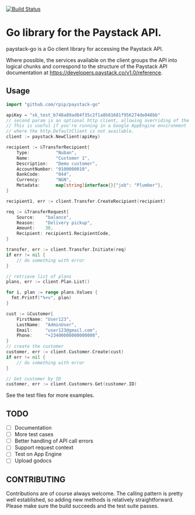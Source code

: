 [![Build Status](https://travis-ci.org/rpip/paystack-go.svg?branch=master)](https://travis-ci.org/rpip/paystack-go)

# Go library for the Paystack API.

paystack-go is a Go client library for accessing the Paystack API.

Where possible, the services available on the client groups the API into logical chunks and correspond to the structure of the Paystack API documentation at https://developers.paystack.co/v1.0/reference.

## Usage

``` go
import "github.com/rpip/paystack-go"

apiKey = "sk_test_b748a89ad84f35c2f1a8b81681f956274de048bb"
// second param is an optional http client, allowing overriding of the HTTP client to use.
// This is useful if you're running in a Google AppEngine environment
// where the http.DefaultClient is not available.
client := paystack.NewClient(apiKey)

recipient := &TransferRecipient{
    Type:          "Nuban",
    Name:          "Customer 1",
    Description:   "Demo customer",
    AccountNumber: "0100000010",
    BankCode:      "044",
    Currency:      "NGN",
    Metadata:      map[string]interface{}{"job": "Plumber"},
}

recipient1, err := client.Transfer.CreateRecipient(recipient)

req := &TransferRequest{
    Source:    "balance",
    Reason:    "Delivery pickup",
    Amount:    30,
    Recipient: recipient1.RecipientCode,
}

transfer, err := client.Transfer.Initiate(req)
if err != nil {
    // do something with error
}

// retrieve list of plans
plans, err := client.Plan.List()

for i, plan := range plans.Values {
  fmt.Printf("%+v", plan)
}

cust := &Customer{
    FirstName: "User123",
    LastName:  "AdminUser",
    Email:     "user123@gmail.com",
    Phone:     "+23400000000000000",
}
// create the customer
customer, err := client.Customer.Create(cust)
if err != nil {
    // do something with error
}

// Get customer by ID
customer, err := client.Customers.Get(customer.ID)
```

See the test files for more examples.

## TODO
- [ ] Documentation
- [ ] More test cases
- [ ] Better handling of API call errors
- [ ] Support request context
- [ ] Test on App Engine
- [ ] Upload godocs

## CONTRIBUTING
Contributions are of course always welcome. The calling pattern is pretty well established, so adding new methods is relatively straightforward. Please make sure the build succeeds and the test suite passes.
